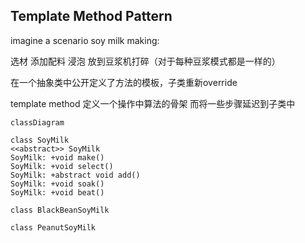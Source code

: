 ## Template Method Pattern

imagine a scenario soy milk making:

选材 添加配料 浸泡 放到豆浆机打碎（对于每种豆浆模式都是一样的）

在一个抽象类中公开定义了方法的模板，子类重新override

template method 定义一个操作中算法的骨架 而将一些步骤延迟到子类中

```Mermaid
classDiagram

class SoyMilk
<<abstract>> SoyMilk
SoyMilk: +void make()
SoyMilk: +void select()
SoyMilk: +abstract void add()
SoyMilk: +void soak()
SoyMilk: +void beat()

class BlackBeanSoyMilk

class PeanutSoyMilk
```
